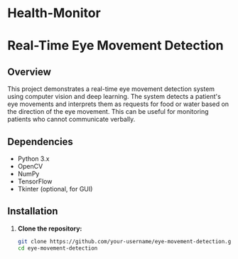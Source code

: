 # Health-Monitor
# Real-Time Eye Movement Detection

## Overview

This project demonstrates a real-time eye movement detection system using computer vision and deep learning. The system detects a patient's eye movements and interprets them as requests for food or water based on the direction of the eye movement. This can be useful for monitoring patients who cannot communicate verbally.

## Dependencies

- Python 3.x
- OpenCV
- NumPy
- TensorFlow
- Tkinter (optional, for GUI)

## Installation

1. **Clone the repository:**
   ```bash
   git clone https://github.com/your-username/eye-movement-detection.git
   cd eye-movement-detection
